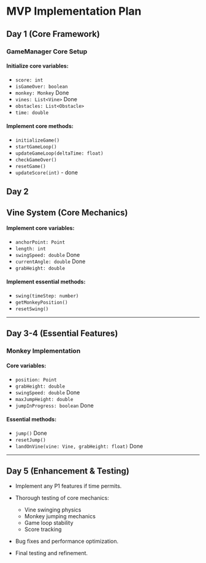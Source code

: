 # MVP Implementation Plan

## Day 1 (Core Framework)

### GameManager Core Setup

#### Initialize core variables:
- `score: int`
- `isGameOver: boolean`
- `monkey: Monkey` Done
- `vines: List<Vine>` Done
- `obstacles: List<Obstacle>`
- `time: double`

#### Implement core methods:
- `initializeGame()`
- `startGameLoop()`
- `updateGameLoop(deltaTime: float)`
- `checkGameOver()`
- `resetGame()`
- `updateScore(int)` - done 

## Day 2

## Vine System (Core Mechanics)

#### Implement core variables:
- `anchorPoint: Point`
- `length: int`
- `swingSpeed: double` Done
- `currentAngle: double` Done
- `grabHeight: double`

#### Implement essential methods:
- `swing(timeStep: number)`
- `getMonkeyPosition()`
- `resetSwing()`

---

## Day 3-4 (Essential Features)

### Monkey Implementation

#### Core variables:
- `position: Point`
- `grabHeight: double`
- `swingSpeed: double` Done
- `maxJumpHeight: double`
- `jumpInProgress: boolean` Done

#### Essential methods:
- `jump()` Done
- `resetJump()`
- `landOnVine(vine: Vine, grabHeight: float)` Done

---

## Day 5 (Enhancement & Testing)

- Implement any P1 features if time permits.
- Thorough testing of core mechanics:
  - Vine swinging physics 
  - Monkey jumping mechanics <!-- fixed-->
  - Game loop stability
  - Score tracking

- Bug fixes and performance optimization.
- Final testing and refinement.
